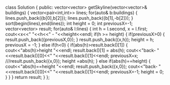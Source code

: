 class Solution {
public:
vector<vector<int>> getSkyline(vector<vector<int>>& buildings) {
vector<pair<int,int>> lines;
for(auto& b:buildings) {
lines.push_back({b[0],b[2]});
lines.push_back({b[1],-b[2]});
}
sort(begin(lines),end(lines));
int height = 0;
int previousX=-1;
vector<vector<int>> result;
for(auto& l:lines) {
int h = l.second, x = l.first;
cout<<x<<" "<<h<<" - "<<height<<endl;
if(h >= height) {
if(previousX>0) {
result.push_back({previousX,0});
}
result.push_back({x,h});
height = h;
previousX = -1;
}
else if(h<0) {
if(abs(h)>result.back()[1]) {
cout<<"abs(h)>height "<<endl;
result.back()[1] = abs(h);
cout<<"back- "<<result.back()[0]<<" "<<result.back()[1]<<endl;
previousX=x;
///result.push_back({x,0});
height =abs(h);
}
else if(abs(h)==height) {
cout<<"abs(h)==height "<<endl;
result.push_back({x,0});
cout<<"back- "<<result.back()[0]<<" "<<result.back()[1]<<endl;
previousX=-1;
height = 0;
}
}
}
return result;
}
};